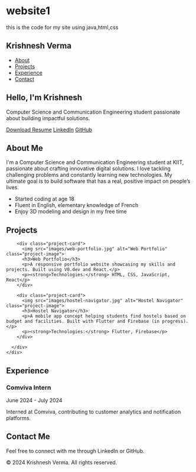 # website1
this is the code  for my site using java,html,css 
<!DOCTYPE html>
<html lang="en">
<head>
  <meta charset="UTF-8">
  <meta name="viewport" content="width=device-width, initial-scale=1.0">
  <meta http-equiv="X-UA-Compatible" content="ie=edge">
  <title>Krishnesh Verma | Portfolio</title>
  <link rel="stylesheet" href="css/style.css">
  <link href="https://fonts.googleapis.com/css2?family=Forum&display=swap" rel="stylesheet">
</head>
<body>

  <!-- Navbar -->
  <nav class="navbar">
    <div class="container">
      <h1>Krishnesh Verma</h1>
      <ul class="nav-links">
        <li><a href="#about">About</a></li>
        <li><a href="#projects">Projects</a></li>
        <li><a href="#experience">Experience</a></li>
        <li><a href="#contact">Contact</a></li>
      </ul>
    </div>
  </nav>

  <!-- Hero Section -->
  <section class="hero fade-in">
    <div class="container">
      <h2>Hello, I'm Krishnesh</h2>
      <p>Computer Science and Communication Engineering student passionate about building impactful solutions.</p>
      <div class="buttons">
        <a href="/mnt/data/b33bbd40-e1e7-4074-8653-a3fe6e431915.pdf" class="btn" target="_blank">Download Resume</a>
        <a href="https://www.linkedin.com/in/krishnesh-verma-989390279/" class="btn" target="_blank">LinkedIn</a>
        <a href="https://github.com/God1641" class="btn" target="_blank">GitHub</a>
      </div>
    </div>
  </section>

  <!-- About Section -->
  <section id="about" class="fade-in">
    <div class="container">
      <h2>About Me</h2>
      <p>I'm a Computer Science and Communication Engineering student at KIIT, passionate about crafting innovative digital solutions. I love tackling challenging problems and constantly learning new technologies. My ultimate goal is to build software that has a real, positive impact on people’s lives.</p>
      <ul>
        <li>Started coding at age 18</li>
        <li>Fluent in English, elementary knowledge of French</li>
        <li>Enjoy 3D modeling and design in my free time</li>
      </ul>
    </div>
  </section>

  <!-- Projects Section -->
  <section id="projects" class="fade-in">
    <div class="container">
      <h2>Projects</h2>
      <div class="projects-grid">

        <div class="project-card">
          <img src="images/web-portfolio.jpg" alt="Web Portfolio" class="project-image">
          <h3>Web Portfolio</h3>
          <p>A responsive portfolio website showcasing my skills and projects. Built using V0.dev and React.</p>
          <p><strong>Technologies:</strong> HTML, CSS, JavaScript, React</p>
        </div>

        <div class="project-card">
          <img src="images/hostel-navigator.jpg" alt="Hostel Navigator" class="project-image">
          <h3>Hostel Navigator</h3>
          <p>A mobile app concept helping students find hostels based on budget and facilities. Built with Flutter and Firebase (in progress).</p>
          <p><strong>Technologies:</strong> Flutter, Firebase</p>
        </div>

      </div>
    </div>
  </section>

  <!-- Experience Section -->
  <section id="experience" class="fade-in">
    <div class="container">
      <h2>Experience</h2>
      <div class="timeline">
        <div class="timeline-item">
          <h3>Comviva Intern</h3>
          <span>June 2024 - July 2024</span>
          <p>Interned at Comviva, contributing to customer analytics and notification platforms.</p>
        </div>
      </div>
    </div>
  </section>

  <!-- Contact Section -->
  <section id="contact" class="fade-in">
    <div class="container">
      <h2>Contact Me</h2>
      <p>Feel free to connect with me through LinkedIn or GitHub.</p>
    </div>
  </section>

  <footer class="fade-in">
    <div class="container">
      <p>&copy; 2024 Krishnesh Verma. All rights reserved.</p>
    </div>
  </footer>

  <script src="js/script.js"></script>
</body>
</html>

